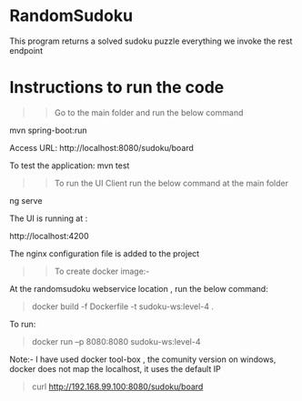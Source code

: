 # RandomSudoku

This program returns a solved sudoku puzzle everything we invoke the rest endpoint

# Instructions to run the code

>>Go to the main folder and run the below command

mvn spring-boot:run

Access URL:
http://localhost:8080/sudoku/board


To test the application: mvn test




>>To run the UI Client run the below command at the main folder

ng serve

The UI is running at :

http://localhost:4200

The nginx configuration file is added to the project


>> To create docker image:-

At the randomsudoku webservice location , run the below command:

>docker build -f Dockerfile -t sudoku-ws:level-4 .

To run:

>docker run –p 8080:8080 sudoku-ws:level-4

Note:- I have used docker tool-box , the comunity version on windows, docker does not map the localhost, it uses the default IP

> curl http://192.168.99.100:8080/sudoku/board




